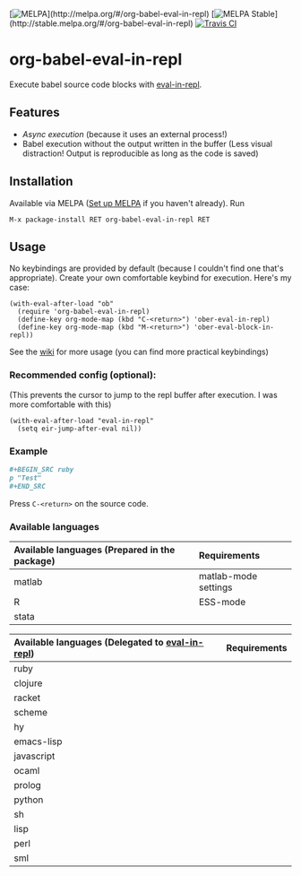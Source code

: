 [![MELPA](http://melpa.org/packages/org-babel-eval-in-repl-badge.svg?)](http://melpa.org/#/org-babel-eval-in-repl) [![MELPA Stable](http://stable.melpa.org/packages/org-babel-eval-in-repl-badge.svg?)](http://stable.melpa.org/#/org-babel-eval-in-repl) [![Travis CI](https://travis-ci.org/diadochos/org-babel-eval-in-repl.svg)](https://travis-ci.org/diadochos/org-babel-eval-in-repl)
# org-babel-eval-in-repl
Execute babel source code blocks with [eval-in-repl](https://github.com/kaz-yos/eval-in-repl).

## Features
- *Async execution* (because it uses an external process!)
- Babel execution without the output written in the buffer (Less visual distraction! Output is reproducible as long as the code is saved)

## Installation
Available via MELPA ([Set up MELPA](https://github.com/melpa/melpa) if you haven't already). Run
```
M-x package-install RET org-babel-eval-in-repl RET
```

## Usage
No keybindings are provided by default (because I couldn't find one that's appropriate). Create your own comfortable keybind for execution. Here's my case:

``` emacs-lisp
(with-eval-after-load "ob"
  (require 'org-babel-eval-in-repl)
  (define-key org-mode-map (kbd "C-<return>") 'ober-eval-in-repl)
  (define-key org-mode-map (kbd "M-<return>") 'ober-eval-block-in-repl))
```

See the [wiki](https://github.com/diadochos/org-babel-eval-in-repl/wiki) for more usage (you can find more practical keybindings)

### Recommended config (optional):
(This prevents the cursor to jump to the repl buffer after execution. I was more comfortable with this)
``` emacs-lisp
(with-eval-after-load "eval-in-repl"
  (setq eir-jump-after-eval nil))
```

### Example

``` org
#+BEGIN_SRC ruby
p "Test"
#+END_SRC
```
Press `C-<return>` on the source code.

### Available languages
| Available languages (Prepared in the package) | Requirements             |
| :-----------------------------------------    | :----------------------- |
| matlab                                        | matlab-mode settings     |
| R                                             | ESS-mode                 |
| stata                                         |                          |

| Available languages (Delegated to [eval-in-repl](https://github.com/kaz-yos/eval-in-repl)) | Requirements             |
| :-----------------------------------------                                                 | :----------------------- |
| ruby                                                                                       |                          |
| clojure                                                                                    |                          |
| racket                                                                                     |                          |
| scheme                                                                                     |                          |
| hy                                                                                         |                          |
| emacs-lisp                                                                                 |                          |
| javascript                                                                                 |                          |
| ocaml                                                                                      |                          |
| prolog                                                                                     |                          |
| python                                                                                     |                          |
| sh                                                                                         |                          |
| lisp                                                                                       |                          |
| perl                                                                                       |                          |
| sml                                                                                        |                          |
